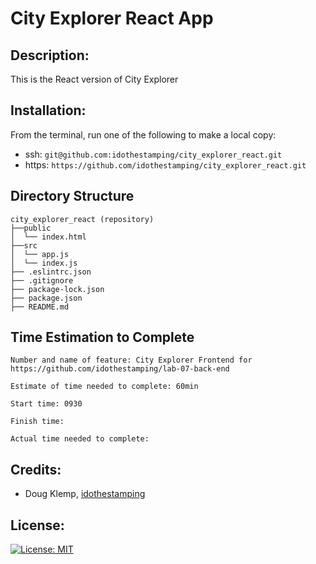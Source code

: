 # City Explorer React App

## Description:
This is the React version of City Explorer

## Installation:
From the terminal, run one of the following to make a local copy:
* ssh: `git@github.com:idothestamping/city_explorer_react.git`
* https: `https://github.com/idothestamping/city_explorer_react.git`

## Directory Structure
```
city_explorer_react (repository)
├──public
│  └── index.html
├──src
│  └── app.js
│  └── index.js
├── .eslintrc.json
├── .gitignore
├── package-lock.json
├── package.json
├── README.md
```

## Time Estimation to Complete
```
Number and name of feature: City Explorer Frontend for https://github.com/idothestamping/lab-07-back-end

Estimate of time needed to complete: 60min

Start time: 0930

Finish time: 

Actual time needed to complete: 
```

## Credits:
* Doug Klemp, [idothestamping](https://github.com/idothestamping)

## License:
[![License: MIT](https://img.shields.io/badge/License-MIT-yellow.svg)](https://github.com/idothestamping/simple-counter-app/blob/master/LICENSE)
